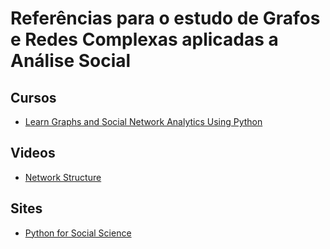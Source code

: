 # Referências para o estudo de Grafos e Redes Complexas aplicadas a Análise Social

## Cursos
- [Learn Graphs and Social Network Analytics Using Python](https://www.udemy.com/course/graphs-and-social-network-analytics-for-dummies-using-python/)

## Videos
- [Network Structure](https://www.youtube.com/watch?v=89mxOdwPfxA)

## Sites
- [Python for Social Science](https://gawron.sdsu.edu/python_for_ss/course_core/book_draft/Social_Networks/Social_Networks_intro.html)
